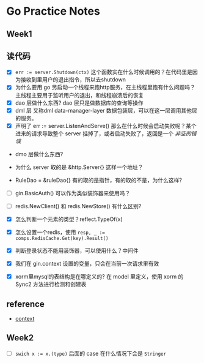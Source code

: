 # Go Practice Notes

## Week1

## 读代码

- [x] `err := server.Shutdown(ctx)` 这个函数实在什么时候调用的？在代码里是因为接收到里用户的退出指令，所以去shutdown
- [x] 为什么要用 go 另启动一个线程来跑http服务，在主线程里跑有什么问题吗？主线程主要用于监听用户的退出，和线程崩溃后的恢复
- [x] dao 层做什么东西? dao 层只是做数据库的查询等操作
- [x] dml 层 又称dml data-manager-layer 数据包装层，可以在这一层调用其他层的服务。
- [x] 声明了 err := server.ListenAndServe() 那么在什么时候会启动失败呢？某个进来的请求导致整个 server 挂掉了，或者启动失败了，返回是一个 *非空的错误*
- dmo 层做什么东西?

- 为什么 server 取的是 &http.Server{} 这样一个地址？
- RuleDao = &ruleDao{} 有的取的是指针，有的取的不是，为什么这样?

- [ ] gin.BasicAuth() 可以作为类似装饰器来使用吗？
- [ ] redis.NewClient() 和 redis.NewStore() 有什么区别?

- [x] 怎么判断一个元素的类型？reflect.TypeOf(x)
- [x] 怎么设置一个redis，使用 `resp, _ := comps.RedisCache.Get(key).Result()`
- [x] 判断登录状态不能用装饰器，可以使用什么？中间件
- [x] 我们在 gin.context 设置的变量，只会在当前一次请求里有效
- [x] xorm里mysql的表结构是在哪定义的? 在 model 里定义，使用 xorm 的 Sync2 方法进行检测和创建表

## reference

- [context](https://www.flysnow.org/2017/05/12/go-in-action-go-context.html)

## Week2

- [ ] `swich x := x.(type)` 后面的 case 在什么情况下会是 `Stringer`
